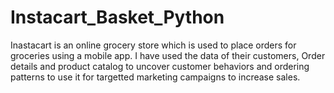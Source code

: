 # Instacart_Basket_Python
Inastacart is an online grocery store which is used to place orders for groceries using a mobile app. I have used the data of their customers, Order details and product catalog to uncover customer behaviors and  ordering patterns to use it for targetted marketing campaigns to increase sales.
